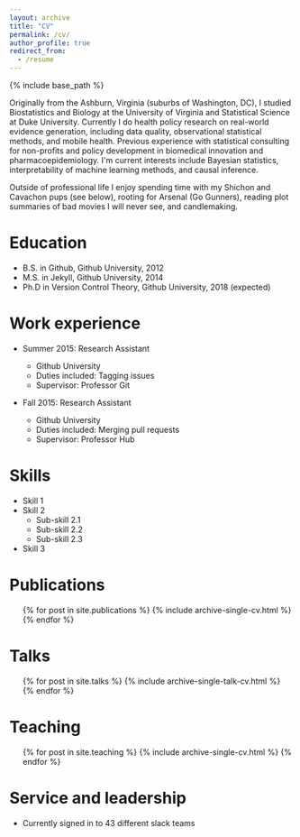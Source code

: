 ```yaml
---
layout: archive
title: "CV"
permalink: /cv/
author_profile: true
redirect_from:
  - /resume
---
```


{% include base_path %}

Originally from the Ashburn, Virginia (suburbs of Washington, DC), I studied Biostatistics and Biology at the University of Virginia and Statistical Science at Duke University. Currently I do health policy research on real-world evidence generation, including data quality, observational statistical methods, and mobile health. Previous experience with statistical consulting for non-profits and policy development in biomedical innovation and pharmacoepidemiology. I'm current interests include Bayesian statistics, interpretability of machine learning methods, and causal inference.

Outside of professional life I enjoy spending time with my Shichon and Cavachon pups (see below), rooting for Arsenal (Go Gunners), reading plot summaries of bad movies I will never see, and candlemaking.

Education
======
* B.S. in Github, Github University, 2012
* M.S. in Jekyll, Github University, 2014
* Ph.D in Version Control Theory, Github University, 2018 (expected)

Work experience
======
* Summer 2015: Research Assistant
  * Github University
  * Duties included: Tagging issues
  * Supervisor: Professor Git

* Fall 2015: Research Assistant
  * Github University
  * Duties included: Merging pull requests
  * Supervisor: Professor Hub
  
Skills
======
* Skill 1
* Skill 2
  * Sub-skill 2.1
  * Sub-skill 2.2
  * Sub-skill 2.3
* Skill 3

Publications
======
  <ul>{% for post in site.publications %}
    {% include archive-single-cv.html %}
  {% endfor %}</ul>
  
Talks
======
  <ul>{% for post in site.talks %}
    {% include archive-single-talk-cv.html %}
  {% endfor %}</ul>
  
Teaching
======
  <ul>{% for post in site.teaching %}
    {% include archive-single-cv.html %}
  {% endfor %}</ul>
  
Service and leadership
======
* Currently signed in to 43 different slack teams
